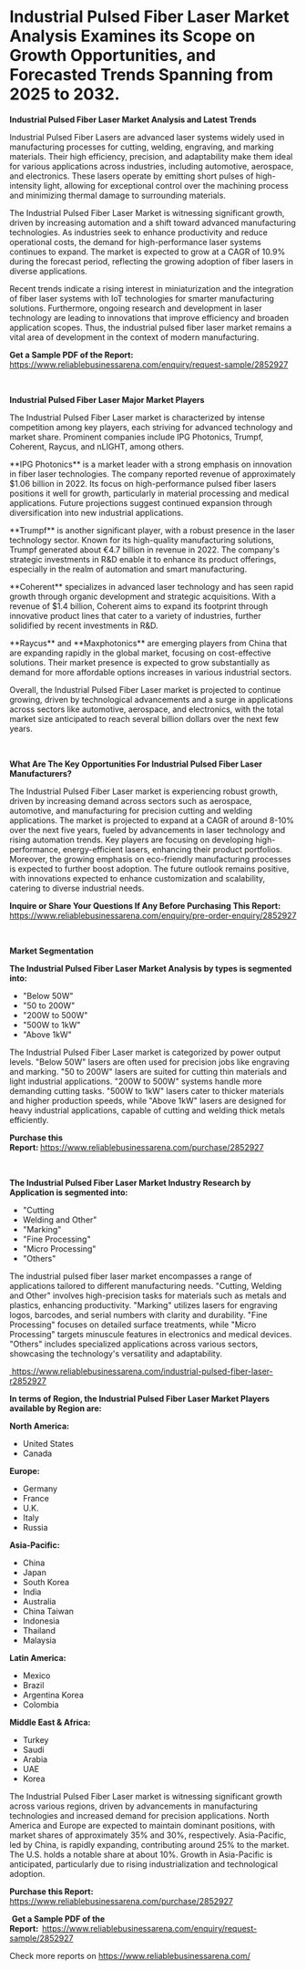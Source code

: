 <p><h1>Industrial Pulsed Fiber Laser Market Analysis Examines its Scope on Growth Opportunities, and Forecasted Trends Spanning from 2025 to 2032.</h1></p><p><strong>Industrial Pulsed Fiber Laser Market Analysis and Latest Trends</strong></p>
<p><p>Industrial Pulsed Fiber Lasers are advanced laser systems widely used in manufacturing processes for cutting, welding, engraving, and marking materials. Their high efficiency, precision, and adaptability make them ideal for various applications across industries, including automotive, aerospace, and electronics. These lasers operate by emitting short pulses of high-intensity light, allowing for exceptional control over the machining process and minimizing thermal damage to surrounding materials.</p><p>The Industrial Pulsed Fiber Laser Market is witnessing significant growth, driven by increasing automation and a shift toward advanced manufacturing technologies. As industries seek to enhance productivity and reduce operational costs, the demand for high-performance laser systems continues to expand. The market is expected to grow at a CAGR of 10.9% during the forecast period, reflecting the growing adoption of fiber lasers in diverse applications.</p><p>Recent trends indicate a rising interest in miniaturization and the integration of fiber laser systems with IoT technologies for smarter manufacturing solutions. Furthermore, ongoing research and development in laser technology are leading to innovations that improve efficiency and broaden application scopes. Thus, the industrial pulsed fiber laser market remains a vital area of development in the context of modern manufacturing.</p></p>
<p><strong>Get a Sample PDF of the Report:&nbsp;</strong> <a href="https://www.reliablebusinessarena.com/enquiry/request-sample/2852927?utm_campaign=2248&utm_medium=2&utm_source=Github&utm_content=ia&utm_term=11032025&utm_id=industrial-pulsed-fiber-laser">https://www.reliablebusinessarena.com/enquiry/request-sample/2852927</a></p>
<p>&nbsp;</p>
<p><strong>Industrial Pulsed Fiber Laser Major Market Players</strong></p>
<p><p>The Industrial Pulsed Fiber Laser market is characterized by intense competition among key players, each striving for advanced technology and market share. Prominent companies include IPG Photonics, Trumpf, Coherent, Raycus, and nLIGHT, among others.</p><p>**IPG Photonics** is a market leader with a strong emphasis on innovation in fiber laser technologies. The company reported revenue of approximately $1.06 billion in 2022. Its focus on high-performance pulsed fiber lasers positions it well for growth, particularly in material processing and medical applications. Future projections suggest continued expansion through diversification into new industrial applications.</p><p>**Trumpf** is another significant player, with a robust presence in the laser technology sector. Known for its high-quality manufacturing solutions, Trumpf generated about €4.7 billion in revenue in 2022. The company's strategic investments in R&D enable it to enhance its product offerings, especially in the realm of automation and smart manufacturing.</p><p>**Coherent** specializes in advanced laser technology and has seen rapid growth through organic development and strategic acquisitions. With a revenue of $1.4 billion, Coherent aims to expand its footprint through innovative product lines that cater to a variety of industries, further solidified by recent investments in R&D.</p><p>**Raycus** and **Maxphotonics** are emerging players from China that are expanding rapidly in the global market, focusing on cost-effective solutions. Their market presence is expected to grow substantially as demand for more affordable options increases in various industrial sectors.</p><p>Overall, the Industrial Pulsed Fiber Laser market is projected to continue growing, driven by technological advancements and a surge in applications across sectors like automotive, aerospace, and electronics, with the total market size anticipated to reach several billion dollars over the next few years.</p></p>
<p>&nbsp;</p>
<p><strong>What Are The Key Opportunities For Industrial Pulsed Fiber Laser Manufacturers?</strong></p>
<p><p>The Industrial Pulsed Fiber Laser market is experiencing robust growth, driven by increasing demand across sectors such as aerospace, automotive, and manufacturing for precision cutting and welding applications. The market is projected to expand at a CAGR of around 8-10% over the next five years, fueled by advancements in laser technology and rising automation trends. Key players are focusing on developing high-performance, energy-efficient lasers, enhancing their product portfolios. Moreover, the growing emphasis on eco-friendly manufacturing processes is expected to further boost adoption. The future outlook remains positive, with innovations expected to enhance customization and scalability, catering to diverse industrial needs.</p></p>
<p><strong>Inquire or Share Your Questions If Any Before Purchasing This Report:</strong> <a href="https://www.reliablebusinessarena.com/enquiry/pre-order-enquiry/2852927?utm_campaign=2248&utm_medium=2&utm_source=Github&utm_content=ia&utm_term=11032025&utm_id=industrial-pulsed-fiber-laser">https://www.reliablebusinessarena.com/enquiry/pre-order-enquiry/2852927</a></p>
<p>&nbsp;</p>
<p><strong>Market Segmentation</strong></p>
<p><strong>The Industrial Pulsed Fiber Laser Market Analysis by types is segmented into:</strong></p>
<p><ul><li>"Below 50W"</li><li>"50 to 200W"</li><li>"200W to 500W"</li><li>"500W to 1kW"</li><li>"Above 1kW"</li></ul></p>
<p><p>The Industrial Pulsed Fiber Laser market is categorized by power output levels. "Below 50W" lasers are often used for precision jobs like engraving and marking. "50 to 200W" lasers are suited for cutting thin materials and light industrial applications. "200W to 500W" systems handle more demanding cutting tasks. "500W to 1kW" lasers cater to thicker materials and higher production speeds, while "Above 1kW" lasers are designed for heavy industrial applications, capable of cutting and welding thick metals efficiently.</p></p>
<p><strong>Purchase this Report:&nbsp;</strong><a href="https://www.reliablebusinessarena.com/purchase/2852927?utm_campaign=2248&utm_medium=2&utm_source=Github&utm_content=ia&utm_term=11032025&utm_id=industrial-pulsed-fiber-laser">https://www.reliablebusinessarena.com/purchase/2852927</a></p>
<p>&nbsp;</p>
<p><strong>The Industrial Pulsed Fiber Laser Market Industry Research by Application is segmented into:</strong></p>
<p><ul><li>"Cutting</li><li>Welding and Other"</li><li>"Marking"</li><li>"Fine Processing"</li><li>"Micro Processing"</li><li>"Others"</li></ul></p>
<p><p>The industrial pulsed fiber laser market encompasses a range of applications tailored to different manufacturing needs. "Cutting, Welding and Other" involves high-precision tasks for materials such as metals and plastics, enhancing productivity. "Marking" utilizes lasers for engraving logos, barcodes, and serial numbers with clarity and durability. "Fine Processing" focuses on detailed surface treatments, while "Micro Processing" targets minuscule features in electronics and medical devices. "Others" includes specialized applications across various sectors, showcasing the technology's versatility and adaptability.</p></p>
<p><a href="https://www.reliablebusinessarena.com/industrial-pulsed-fiber-laser-r2852927?utm_campaign=2248&utm_medium=2&utm_source=Github&utm_content=ia&utm_term=11032025&utm_id=industrial-pulsed-fiber-laser">&nbsp;https://www.reliablebusinessarena.com/industrial-pulsed-fiber-laser-r2852927</a></p>
<p><strong>In terms of Region, the Industrial Pulsed Fiber Laser Market Players available by Region are:</strong></p>
<p>
    <p> <strong> North America: </strong>
        <ul>
            <li>United States</li>
            <li>Canada</li>
        </ul>
        </p> 
    <p> <strong> Europe: </strong>
        <ul>
            <li>Germany</li>
            <li>France</li>
            <li>U.K.</li>
            <li>Italy</li>
            <li>Russia</li>
        </ul>
        </p> 
    <p> <strong> Asia-Pacific: </strong>
        <ul>
            <li>China</li>
            <li>Japan</li>
            <li>South Korea</li>
            <li>India</li>
            <li>Australia</li>
            <li>China Taiwan</li>
            <li>Indonesia</li>
            <li>Thailand</li>
            <li>Malaysia</li>
        </ul>
        </p> 
    <p> <strong> Latin America: </strong>
        <ul>
            <li>Mexico</li>
            <li>Brazil</li>
            <li>Argentina Korea</li>
            <li>Colombia</li>
        </ul>
        </p> 
    <p> <strong> Middle East & Africa: </strong>
        <ul>
            <li>Turkey</li>
            <li>Saudi</li>
            <li>Arabia</li>
            <li>UAE</li>
            <li>Korea</li>
        </ul>
    </p>
    </p>
<p><p>The Industrial Pulsed Fiber Laser market is witnessing significant growth across various regions, driven by advancements in manufacturing technologies and increased demand for precision applications. North America and Europe are expected to maintain dominant positions, with market shares of approximately 35% and 30%, respectively. Asia-Pacific, led by China, is rapidly expanding, contributing around 25% to the market. The U.S. holds a notable share at about 10%. Growth in Asia-Pacific is anticipated, particularly due to rising industrialization and technological adoption.</p></p>
<p><strong>Purchase this Report: </strong><a href="https://www.reliablebusinessarena.com/purchase/2852927?utm_campaign=2248&utm_medium=2&utm_source=Github&utm_content=ia&utm_term=11032025&utm_id=industrial-pulsed-fiber-laser">https://www.reliablebusinessarena.com/purchase/2852927</a></p>
<p>&nbsp;<strong>Get a Sample PDF of the Report:&nbsp;&nbsp;</strong><a href="https://www.reliablebusinessarena.com/enquiry/request-sample/2852927?utm_campaign=2248&utm_medium=2&utm_source=Github&utm_content=ia&utm_term=11032025&utm_id=industrial-pulsed-fiber-laser">https://www.reliablebusinessarena.com/enquiry/request-sample/2852927</a></p>
<p><strong></strong></p>
<p>Check more reports on <a href="https://www.reliablebusinessarena.com/?utm_campaign=2248&utm_medium=2&utm_source=Github&utm_content=ia&utm_term=11032025&utm_id=industrial-pulsed-fiber-laser">https://www.reliablebusinessarena.com/</a></p>